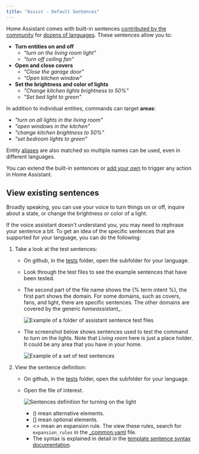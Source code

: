 ```yaml
---
title: "Assist - Default Sentences"
---
```


Home Assistant comes with built-in sentences [contributed by the community](https://github.com/home-assistant/intents/) for [dozens of languages](https://developers.home-assistant.io/docs/voice/intent-recognition/supported-languages).
These sentences allow you to:

* **Turn entities on and off**
    * *"turn on the living room light"*
    * *"turn off ceiling fan"*
* **Open and close covers**
    * *"Close the garage door"*
    * *"Open kitchen window"*
* **Set the brightness and color of lights**
    * *"Change kitchen lights brightness to 50%"*
    * *"Set bed light to green"*
    
In addition to individual entities, commands can target **areas**:

* *"turn on all lights in the living room"*
* *"open windows in the kitchen"*
* *"change kitchen brightness to 50%"*
* *"set bedroom lights to green"*

Entity [aliases](/voice_control/aliases) are also matched so multiple names can be used, even in different languages.

You can extend the built-in sentences or [add your own](/voice_control/custom_sentences) to trigger any action in Home Assistant.

## View existing sentences

Broadly speaking, you can use your voice to turn things on or off, inquire about a state, or change the brightness or color of a light.

If the voice assistant doesn't understand you, you may need to rephrase your sentence a bit.
To get an idea of the specific sentences that are supported for your language, you can do the following:

1. Take a look at the test sentences:
    * On github, in the [tests](https://github.com/home-assistant/intents/tree/main/sentences) folder, open the subfolder for your language.
    * Look through the test files to see the example sentences that have been tested.
    * The second part of the file name shows the {% term intent %}, the first part shows the domain. For some domains, such as covers, fans, and light, there are specific sentences.
        The other domains are covered by the generic *homeassistant_*.

        ![Example of a folder of assistant sentence test files](/images/assist/intents-test-files.png)
        
    * The screenshot below shows sentences used to test the command to turn on the lights. Note that *Living room* here is just a place holder. 
        It could be any area that you have in your home. 

        ![Example of a set of test sentences](/images/assist/assist-test-file-light-turn-on.png)

2. View the sentence definition:
    * On github, in the [tests](https://github.com/home-assistant/intents/tree/main/tests) folder, open the subfolder for your language.
    * Open the file of interest.

        ![Sentences definition for turning on the light](/images/assist/assist-sentence-definition-01.png) 

        * () mean alternative elements.
        * [] mean optional elements.
        * <> mean an expansion rule. The view these rules, search for `expansion_rules` in the [_common.yaml](https://github.com/home-assistant/intents/blob/main/sentences/en/_common.yaml)   file.
        * The syntax is explained in detail in the [template sentence syntax documentation](https://developers.home-assistant.io/docs/voice/intent-recognition/template-sentence-syntax/).


